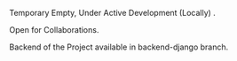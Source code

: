 Temporary Empty, Under Active Development (Locally) .

Open for Collaborations. 

Backend of the Project available in backend-django branch.